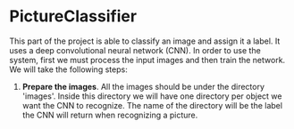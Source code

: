# PictureClassifier
This part of the project is able to classify an image and assign it a label. It uses a deep convolutional neural network (CNN). In order to use the system, first we must process the input images and then train the network. We will take the following steps:
1. **Prepare the images**. All the images should be under the directory 'images'. Inside this directory we will have one directory per object we want the CNN to recognize. The name of the directory will be the label the CNN will return when recognizing a picture.
